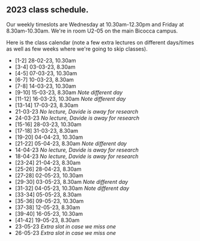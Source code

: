 ## 2023 class schedule.

Our weekly timeslots are Wednesday at 10.30am-12.30pm and Friday at 8.30am-10.30am. We're in room U2-05 on the main Bicocca campus.

Here is the class calendar (note a few extra lectures on different days/times as well as few weeks where we're going to skip classes).

 - [1-2] 28-02-23, 10.30am
 - [3-4] 03-03-23, 8.30am
 - [4-5] 07-03-23, 10.30am
 - [6-7] 10-03-23, 8.30am
 - [7-8] 14-03-23, 10.30am
 - [9-10] 15-03-23, 8.30am *Note different day*
 - [11-12] 16-03-23, 10.30am *Note different day*
 - [13-14] 17-03-23, 8.30am
 - 21-03-23 *No lecture, Davide is away for research*
 - 24-03-23 *No lecture, Davide is away for research*
 - [15-16] 28-03-23, 10.30am
 - [17-18] 31-03-23, 8.30am
 - [19-20] 04-04-23, 10.30am
 - [21-22] 05-04-23, 8.30am *Note different day*
 - 14-04-23 *No lecture, Davide is away for research*
 - 18-04-23 *No lecture, Davide is away for research*
 - [23-24] 21-04-23, 8.30am
 - [25-26] 28-04-23, 8.30am
 - [27-28] 02-05-23, 10.30am
 - [29-30] 03-05-23, 8.30am *Note different day*
 - [31-32] 04-05-23, 10.30am *Note different day*
 - [33-34] 05-05-23, 8.30am
 - [35-36] 09-05-23, 10.30am
 - [37-38] 12-05-23, 8.30am
 - [39-40] 16-05-23, 10.30am
 - [41-42] 19-05-23, 8.30am
 - 23-05-23 *Extra slot in case we miss one*
 - 26-05-23 *Extra slot in case we miss one*
